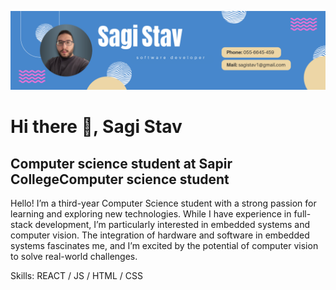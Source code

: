 ![Computer science student at Sapir CollegeComputer science student](https://github.com/sagi-stav/sagi-stav/blob/main/baner.png)
# Hi there 👋, Sagi Stav

## Computer science student at Sapir CollegeComputer science student

Hello! I’m a third-year Computer Science student with a strong passion for learning and exploring new technologies. While I have experience in full-stack development, I’m particularly interested in embedded systems and computer vision. The integration of hardware and software in embedded systems fascinates me, and I’m excited by the potential of computer vision to solve real-world challenges.

Skills: REACT / JS / HTML / CSS
